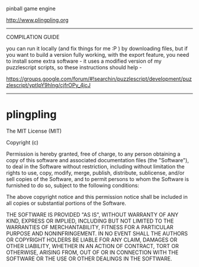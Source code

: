pinball game engine

http://www.plingpling.org

----

COMPILATION GUIDE

you can run it locally (and fix things for me :P ) by downloading files, but if you want to build a version fully working, with the export feature, you need to install some extra software - it uses a modified version of my puzzlescript scripts, so these instructions should help - 

https://groups.google.com/forum/#!searchin/puzzlescript/development/puzzlescript/yptIpY9hlng/cjfrOPy_4jcJ

----

# plingpling

The MIT License (MIT)

Copyright (c) <year> <copyright holders>

Permission is hereby granted, free of charge, to any person obtaining a copy
of this software and associated documentation files (the "Software"), to deal
in the Software without restriction, including without limitation the rights
to use, copy, modify, merge, publish, distribute, sublicense, and/or sell
copies of the Software, and to permit persons to whom the Software is
furnished to do so, subject to the following conditions:

The above copyright notice and this permission notice shall be included in
all copies or substantial portions of the Software.

THE SOFTWARE IS PROVIDED "AS IS", WITHOUT WARRANTY OF ANY KIND, EXPRESS OR
IMPLIED, INCLUDING BUT NOT LIMITED TO THE WARRANTIES OF MERCHANTABILITY,
FITNESS FOR A PARTICULAR PURPOSE AND NONINFRINGEMENT. IN NO EVENT SHALL THE
AUTHORS OR COPYRIGHT HOLDERS BE LIABLE FOR ANY CLAIM, DAMAGES OR OTHER
LIABILITY, WHETHER IN AN ACTION OF CONTRACT, TORT OR OTHERWISE, ARISING FROM,
OUT OF OR IN CONNECTION WITH THE SOFTWARE OR THE USE OR OTHER DEALINGS IN
THE SOFTWARE.
